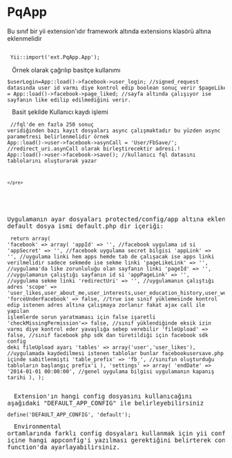 PqApp
=======
Bu sınıf bir yii extension'ıdır framework altında extensions klasörü altına eklenmelidir<br/>
<code>
	<pre>
		Yii::import('ext.PqApp.App');
	</pre>
</code>
Örnek olarak çağrılıp basitçe kullanımı
<code>
	<pre>
		$userLogin=App::load()->facebook->user_login; //signed_request datasında user id varmı diye kontrol edip boolean sonuç verir
		$pageLiked = App::load()->facebook->page_liked; //sayfa altında çalışıyor ise sayfanın like edilip edilmediğini verir.
	</pre>
</code>
Basit şekilde Kullanıcı kaydı işlemi
<code>
	<pre>
		//fql'de en fazla 250 sonuç veridiğinden bazı kayıt dosyaları async çalışmaktadır bu yüzden async parametresi belirlenmelidir örnek
		App::load()->user->facebook->asynCall = 'User/FbSave/'; //redirect_uri.asynCall olarak birleştirecektir adresi.!
		App::load()->user->facebook->save(); //kullanıcı fql datasını tablolarını oluşturarak yazar

	</pre>
</code>


Uygulamanın ayar dosyaları protected/config/app altına eklenmelidir default dosya ismi default.php dir içeriği:
<code>
	<pre>
		return array(
		    'facebook' => array(
		        'appId'                 => '', //facebook uygulama ıd si
		        'appSecret'             => '', //facebook uygulama secret bilgisi
		        'appLink'               => '', //uygulama linki hem apps hemde tab de çalışacak ise apps linki verilmelidir sadece sekmede ise sekme linki
		        'pageLikeLink'          => '', //uygulama'da like zorunluluğu olan sayfanın linki
		        'pageId'                => '', //uygulamanın çalıştığı sayfanın id si
		        'appPageLink'           => '', //uygulama sekme linki
		        'redirectUri'           => '', //uygulamanın çalıştığı adres 
		        'scope'                 => 'user_likes,user_about_me,user_interests,user_education_history,user_work_history,email,user_birthday,user_hometown,user_location,user_relationships,user_relationship_details,user_website,publish_actions',
		        'forceUnderFacebook'    => false, //true ise sınıf yüklemesinde kontrol edip istenen adres altına çalışmaya zorlanır fakat ajax call ile yapılan işlemlerde sorun yaratmaması için false işaretli
		        'checkMissingPermission'=> false, //sınıf yüklendiğinde eksik izin varmı diye kontrol eder yavaşlığa sebep verebilir
		        'fileUpload'            => false, //sınıf facebook php sdk dan türetildiği için facebook sdk config deki fileUpload ayarı
		        'tables'                => array('user','user_likes'), //uygulamada kaydedilmesi istenen tablolar bunlar facebookusersave.php içinde sabitlenmişti
		        'table_prefix'          => 'fb_', //sınıfın oluşturduğu tabloların başlangıç prefix'i
		    ), 
		    'settings' => array(
		        'endDate' => '2014-01-01 00:00:00', //genel uygulama bilgisi uygulamanın kapanış tarihi
		    ),
		);		
	</pre>
</code>
Extension'ın hangi config dosyasını kullanıcağını aşağıdaki "DEFAULT_APP_CONFIG" ile belirleyebilirsiniz
<code>
	<pre>
		define('DEFAULT_APP_CONFIG', 'default');
	</pre>
</code>
Environmental ortamlarında farklı config dosyaları kullanmak için yii config dosyaları içine hangi appconfig'i yazılması gerektiğini belirterek controller init function'da ayarlayabilirsiniz.